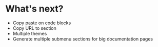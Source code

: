 # What's next?

- Copy paste on code blocks
- Copy URL to section
- Multiple themes
- Generate multiple submenu sections for big documentation pages
